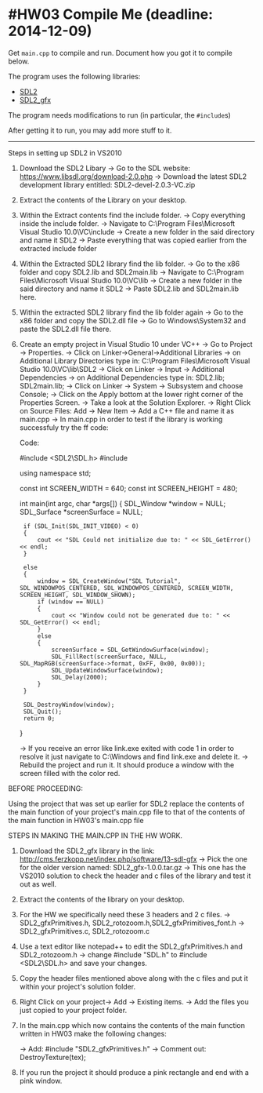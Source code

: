 #HW03 Compile Me (deadline: 2014-12-09)
===

Get `main.cpp` to compile and run. Document how you got it to compile below.

The program uses the following libraries:

* [SDL2](http://wiki.libsdl.org/APIByCategory)
* [SDL2_gfx](http://cms.ferzkopp.net/index.php/software/13-sdl-gfx)

The program needs modifications to run (in particular, the `#include`s)

After getting it to run, you may add more stuff to it.

---
Steps in setting up SDL2 in VS2010 

1. Download the SDL2 Libary
	-> Go to the SDL website: https://www.libsdl.org/download-2.0.php
	-> Download the latest SDL2 development library entitled: SDL2-devel-2.0.3-VC.zip
2. Extract the contents of the Library on your desktop.
3. Within the Extract contents find the include folder.
	-> Copy everything inside the include folder.
	-> Navigate to C:\Program Files\Microsoft Visual Studio 10.0\VC\include
	-> Create a new folder in the said directory and name it SDL2
	-> Paste everything that was copied earlier from the extracted include folder 
4. Within the Extracted SDL2 library find the lib folder.
	-> Go to the x86 folder and copy SDL2.lib and SDL2main.lib
	-> Navigate to C:\Program Files\Microsoft Visual Studio 10.0\VC\lib
	-> Create a new folder in the said directory and name it SDL2
	-> Paste SDL2.lib and SDL2main.lib here.
5. Within the extracted SDL2 library find the lib folder again
	-> Go to the x86 folder and copy the SDL2.dll file
	-> Go to Windows\System32 and paste the SDL2.dll file there.
6. Create an empty project in Visual Studio 10 under VC++
	-> Go to Project -> Properties.
	-> Click on Linker->General->Additional Libraries
	-> on Additional Library Directories type in: C:\Program Files\Microsoft Visual Studio 10.0\VC\lib\SDL2
	-> Click on Linker -> Input -> Additional Dependencies
	-> on Additional Dependencies type in: SDL2.lib; SDL2main.lib;
	-> Click on Linker -> System -> Subsystem and choose Console;
	-> Click on the Apply bottom at the lower right corner of the Properties Screen.
	-> Take a look at the Solution Explorer.
	-> Right Click on Source Files: Add -> New Item
	-> Add a C++ file and name it as main.cpp
	-> In main.cpp in order to test if the library is working successfuly try the ff code:
	
	Code:
	
	#include <SDL2\SDL.h>
	#include <iostream>


	using namespace std;

	const int SCREEN_WIDTH = 640;
	const int SCREEN_HEIGHT = 480;

	int main(int argc, char *args[])
	{
		SDL_Window *window = NULL;
		SDL_Surface *screenSurface = NULL;

		if (SDL_Init(SDL_INIT_VIDEO) < 0)
		{
			cout << "SDL Could not initialize due to: " << SDL_GetError() << endl;
		}	

		else
		{
			window = SDL_CreateWindow("SDL Tutorial", SDL_WINDOWPOS_CENTERED, SDL_WINDOWPOS_CENTERED, SCREEN_WIDTH, SCREEN_HEIGHT, SDL_WINDOW_SHOWN);
			if (window == NULL)
			{
				cout << "Window could not be generated due to: " << SDL_GetError() << endl;
			}
			else
			{
				screenSurface = SDL_GetWindowSurface(window);
				SDL_FillRect(screenSurface, NULL, SDL_MapRGB(screenSurface->format, 0xFF, 0x00, 0x00));
				SDL_UpdateWindowSurface(window);
				SDL_Delay(2000);
			}
		}

		SDL_DestroyWindow(window);
		SDL_Quit();
		return 0;
	}
	
	-> If you receive an error like link.exe exited with code 1 in order to resolve it just navigate to C:\Windows and find link.exe and delete it.
	-> Rebuild the project and run it. It should produce a window with the screen filled with the color red.

BEFORE PROCEEDING:

Using the project that was set up earlier for SDL2 replace the contents of the main function of your project's main.cpp file to that of the contents of the main function in HW03's main.cpp file 
	
STEPS IN MAKING THE MAIN.CPP IN THE HW WORK.

1. Download the SDL2_gfx library in the link: http://cms.ferzkopp.net/index.php/software/13-sdl-gfx
	-> Pick the one for the older version named: SDL2_gfx-1.0.0.tar.gz
	-> This one has the VS2010 solution to check the header and c files of the library and test it out as well.
2. Extract the contents of the library on your desktop.
3. For the HW we specifically need these 3 headers and 2 c files.
	-> SDL2_gfxPrimitives.h, SDL2_rotozoom.h,SDL2_gfxPrimitives_font.h
	-> SDL2_gfxPrimitives.c, SDL2_rotozoom.c
4. Use a text editor like notepad++ to edit the SDL2_gfxPrimitives.h and SDL2_rotozoom.h
	-> change #include "SDL.h" to #include <SDL2\SDL.h> and save your changes.
5. Copy the header files mentioned above along with the c files and put it within your project's solution folder.
6. Right Click on your project-> Add -> Existing items.
	-> Add the files you just copied to your project folder.
7. In the main.cpp which now contains the contents of the main function written in HW03 make the following changes:

	-> Add: #include "SDL2_gfxPrimitives.h"
	-> Comment out: DestroyTexture(tex);
	
8. If you run the project it should produce a pink rectangle and end with a pink window.